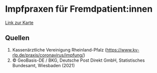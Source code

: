 # Impfpraxen für Fremdpatient:innen

[Link zur Karte](https://stefanjuenger.github.io/Geokodierte-Impfpraxen/map.html)

## Quellen
1. Kassenärztliche Vereinigung Rheinland-Pfalz (https://www.kv-rlp.de/praxis/coronavirus/impfung/)
2. © GeoBasis-DE / BKG, Deutsche Post Direkt GmbH, Statistisches Bundesamt, Wiesbaden (2021)

